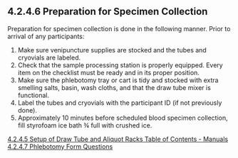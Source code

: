 ## 4.2.4.6 Preparation for Specimen Collection

Preparation for specimen collection is done in the following manner.  Prior to arrival of any participants:

1.   Make sure venipuncture supplies are stocked and the tubes and cryovials are labeled.
2.  Check that the sample processing station is properly equipped.  Every item on the checklist must be ready and in its proper position.
3.	Make sure the phlebotomy tray or cart is tidy and stocked with extra smelling salts, basin, wash cloths, and that the draw tube mixer is functional.
4.	Label the tubes and cryovials with the participant ID (if not previously done).
5.	Approximately 10 minutes before scheduled blood specimen collection, fill styrofoam ice bath ¾ full with crushed ice.


<div class="center">
<div class="btn-group">
  <a href=":pages_path:/manuals/blood-collection-processing/4-02-04-05-set-up-of-draw-tube.md" class="btn btn-default">
    <span class="glyphicon glyphicon-chevron-left"></span>
    4.2.4.5 Setup of Draw Tube and Aliquot Racks
  </a>

  <a href=":pages_path:/manuals/manual-toc.md" class="btn btn-default">
    <span class="glyphicon glyphicon-chevron-up"></span>
    Table of Contents - Manuals
  </a>

  <a href=":pages_path:/manuals/blood-collection-processing/4-02-04-07-phlebotomy-form-questions.md" class="btn btn-success">
    4.2.4.7 Phlebotomy Form Questions
    <span class="glyphicon glyphicon-chevron-right"></span>
  </a>
</div>
</div>
